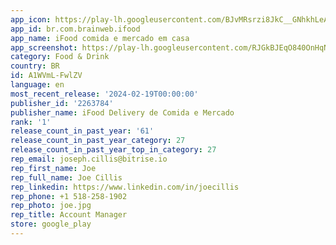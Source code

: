 ```yaml
---
app_icon: https://play-lh.googleusercontent.com/BJvMRsrzi8JkC__GNhkhLeAiLw9FQghd-gRu0El0L3aLwOVlfKygYR-MNLNwf6IDDg
app_id: br.com.brainweb.ifood
app_name: iFood comida e mercado em casa
app_screenshot: https://play-lh.googleusercontent.com/RJGkBJEqO840OnHqN2SaQ5PUJkN79MPuJnEffjj6d_0wHOBNEdk8HjJrJFg954jgnwk
category: Food & Drink
country: BR
id: A1WVmL-FwlZV
language: en
most_recent_release: '2024-02-19T00:00:00'
publisher_id: '2263784'
publisher_name: iFood Delivery de Comida e Mercado
rank: '1'
release_count_in_past_year: '61'
release_count_in_past_year_category: 27
release_count_in_past_year_top_in_category: 27
rep_email: joseph.cillis@bitrise.io
rep_first_name: Joe
rep_full_name: Joe Cillis
rep_linkedin: https://www.linkedin.com/in/joecillis
rep_phone: +1 518-258-1902
rep_photo: joe.jpg
rep_title: Account Manager
store: google_play
---
```


